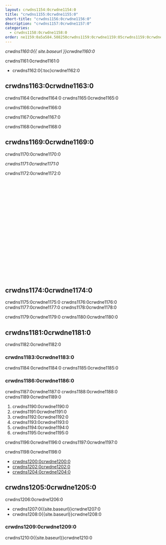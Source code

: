 ```yaml
---
layout: crwdns1154:0crwdne1154:0
title: "crwdns1155:0crwdne1155:0"
short-title: "crwdns1156:0crwdne1156:0"
description: "crwdns1157:0crwdne1157:0"
categories:
  - crwdns1158:0crwdne1158:0
order: ne1159:0a5a584.508250crwdns1159:0crwdne1159:05crwdns1159:0crwdne1159:0
---
```

*crwdns1160:0{{ site.baseurl }}crwdne1160:0*

crwdns1161:0crwdne1161:0

- crwdns1162:0{:toc}crwdne1162:0

## crwdns1163:0crwdne1163:0

crwdns1164:0crwdne1164:0 crwdns1165:0crwdne1165:0

crwdns1166:0crwdne1166:0

crwdns1167:0crwdne1167:0

crwdns1168:0crwdne1168:0

## crwdns1169:0crwdne1169:0

crwdns1170:0crwdne1170:0

*crwdns1171:0crwdne1171:0*

crwdns1172:0crwdne1172:0

<div class="video-wrapper">
  <iframe width="560" height="315" src="crwdns1173:0crwdne1173:0" frameborder="0" allowfullscreen></iframe>
</div>

## crwdns1174:0crwdne1174:0

crwdns1175:0crwdne1175:0 crwdns1176:0crwdne1176:0 crwdns1177:0crwdne1177:0 crwdns1178:0crwdne1178:0

crwdns1179:0crwdne1179:0 crwdns1180:0crwdne1180:0

## crwdns1181:0crwdne1181:0

crwdns1182:0crwdne1182:0

### crwdns1183:0crwdne1183:0

crwdns1184:0crwdne1184:0 crwdns1185:0crwdne1185:0

### crwdns1186:0crwdne1186:0

crwdns1187:0crwdne1187:0 crwdns1188:0crwdne1188:0 crwdns1189:0crwdne1189:0

1. crwdns1190:0crwdne1190:0
2. crwdns1191:0crwdne1191:0
3. crwdns1192:0crwdne1192:0
4. crwdns1193:0crwdne1193:0
5. crwdns1194:0crwdne1194:0
6. crwdns1195:0crwdne1195:0

crwdns1196:0crwdne1196:0 crwdns1197:0crwdne1197:0

crwdns1198:0crwdne1198:0

- [crwdns1200:0crwdne1200:0](crwdns1199:0crwdne1199:0)
- [crwdns1202:0crwdne1202:0](crwdns1201:0crwdne1201:0)
- [crwdns1204:0crwdne1204:0](crwdns1203:0crwdne1203:0)

## crwdns1205:0crwdne1205:0

crwdns1206:0crwdne1206:0

- crwdns1207:0{{site.baseurl}}crwdne1207:0
- crwdns1208:0{{site.baseurl}}crwdne1208:0

### crwdns1209:0crwdne1209:0

crwdns1210:0{{site.baseurl}}crwdne1210:0